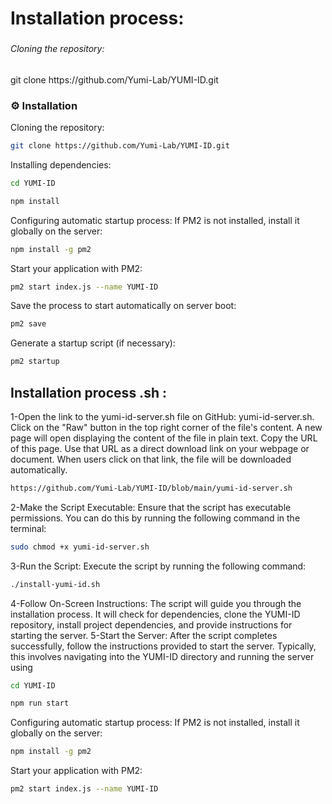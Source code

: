 <h1 align="left">Installation process:</h1>

###

<h6 align="left">Cloning the repository:</h6>

###

<p align="left">git clone https://github.com/Yumi-Lab/YUMI-ID.git</p>

### :gear: Installation

Cloning the repository:
```bash
git clone https://github.com/Yumi-Lab/YUMI-ID.git
```
Installing dependencies:
```bash
cd YUMI-ID
```

```bash
npm install
```
Configuring automatic startup process:
If PM2 is not installed, install it globally on the server:
```bash
npm install -g pm2
```
Start your application with PM2:
```bash
pm2 start index.js --name YUMI-ID
```
Save the process to start automatically on server boot:
```bash
pm2 save
```
Generate a startup script (if necessary):
```bash
pm2 startup
```
<h2 align="left">Installation process .sh :</h2>

1-Open the link to the yumi-id-server.sh file on GitHub: yumi-id-server.sh. Click on the "Raw" button in the top right corner of the file's content. A new page will open displaying the content of the file in plain text. Copy the URL of this page. Use that URL as a direct download link on your webpage or document. When users click on that link, the file will be downloaded automatically.

```bash
https://github.com/Yumi-Lab/YUMI-ID/blob/main/yumi-id-server.sh
```
2-Make the Script Executable: Ensure that the script has executable permissions. You can do this by running the following command in the terminal:
```bash
sudo chmod +x yumi-id-server.sh
```
3-Run the Script: Execute the script by running the following command:
```bash
./install-yumi-id.sh
```
4-Follow On-Screen Instructions: The script will guide you through the installation process. It will check for dependencies, clone the YUMI-ID repository, install project dependencies, and provide instructions for starting the server.
5-Start the Server: After the script completes successfully, follow the instructions provided to start the server. Typically, this involves navigating into the YUMI-ID directory and running the server using
```bash
cd YUMI-ID
```

```bash
npm run start
```
Configuring automatic startup process:
If PM2 is not installed, install it globally on the server:
```bash
npm install -g pm2
```
Start your application with PM2:
```bash
pm2 start index.js --name YUMI-ID
```
